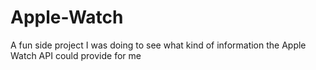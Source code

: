 # Apple-Watch
A fun side project I was doing to see what kind of information the Apple Watch API could provide for me
